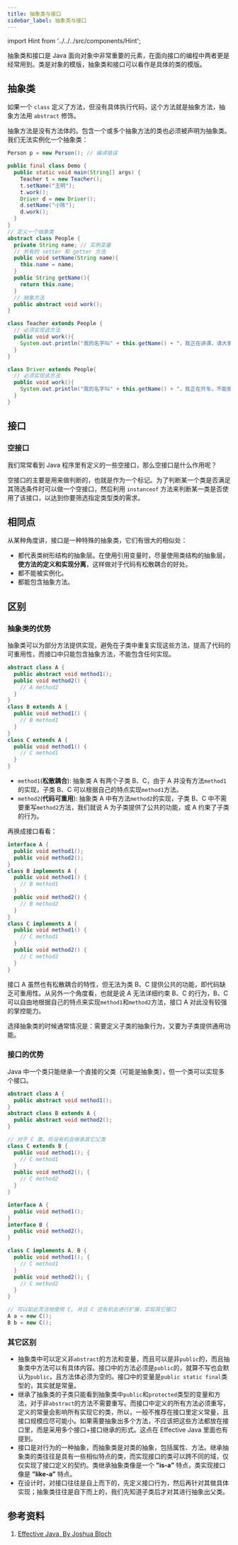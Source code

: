 ```yaml
---
title: 抽象类与接口
sidebar_label: 抽象类与接口
---
```


import Hint from '../../../src/components/Hint';

抽象类和接口是 Java 面向对象中非常重要的元素，在面向接口的编程中两者更是经常用到。类是对象的模版，抽象类和接口可以看作是具体的类的模版。

## 抽象类

如果一个 `class` 定义了方法，但没有具体执行代码，这个方法就是抽象方法，抽象方法用 `abstract` 修饰。

抽象方法是没有方法体的。包含一个或多个抽象方法的类也必须被声明为抽象类。我们无法实例化一个抽象类：

```java
Person p = new Person(); // 编译错误
```

```java
public final class Demo {
  public static void main(String[] args) {
    Teacher t = new Teacher();
    t.setName("王明");
    t.work();
    Driver d = new Driver();
    d.setName("小陈");
    d.work();
  }
}
// 定义一个抽象类
abstract class People {
  private String name; // 实例变量
  // 共有的 setter 和 getter 方法
  public void setName(String name){
    this.name = name;
  }
  public String getName(){
    return this.name;
  }
  // 抽象方法
  public abstract void work();
}

class Teacher extends People {
  // 必须实现该方法
  public void work(){
    System.out.println("我的名字叫" + this.getName() + "，我正在讲课，请大家不要东张西望…");
  }
}

class Driver extends People{
  // 必须实现该方法
  public void work(){
    System.out.println("我的名字叫" + this.getName() + "，我正在开车，不能接听电话…");
  }
}
```

## 接口

### 空接口

我们常常看到 Java 程序里有定义的一些空接口，那么空接口是什么作用呢？

空接口的主要是用来做判断的，也就是作为一个标记。为了判断某一个类是否满足其筛选条件时可以做一个空接口，然后利用 `instanceof` 方法来判断某一类是否使用了该接口，以达到你要筛选指定类型类的需求。

## 相同点

从某种角度讲，接口是一种特殊的抽象类，它们有很大的相似处：

- 都代表类树形结构的抽象层。在使用引用变量时，尽量使用类结构的抽象层，**使方法的定义和实现分离**，这样做对于代码有松散耦合的好处。
- 都不能被实例化。
- 都能包含抽象方法。

## 区别

### 抽象类的优势

抽象类可以为部分方法提供实现，避免在子类中重复实现这些方法，提高了代码的可重用性，而接口中只能包含抽象方法，不能包含任何实现。

```java
abstract class A {
  public abstract void method1();
  public void method2() {
    // A method2
  }
}
class B extends A {
  public void method1() {
    // B method1
  }
}
class C extends A {
  public void method1() {
    // C method1
  }
}
```

- `method1`(**松散耦合**): 抽象类 A 有两个子类 B、C，由于 A 并没有方法`method1`的实现，子类 B、C 可以根据自己的特点实现`method1`方法。
- `method2`(**代码可重用**): 抽象类 A 中有方法`method2`的实现，子类 B、C 中不需要重写`method2`方法，我们就说 A 为子类提供了公共的功能，或 A 约束了子类的行为。

再换成接口看看：

```java
interface A {
  public void method1();
  public void method2();
}
class B implements A {
  public void method1() {
    // B method1
  }
  public void method2() {
    // B method2
  }
}
class C implements A {
  public void method1() {
    // C method1
  }
  public void method2() {
    // C method2
  }
}
```

接口 A 虽然也有松散耦合的特性，但无法为类 B、C 提供公共的功能，即代码缺乏可重用性。从另外一个角度看，也就是说 A 无法详细约束 B、C 的行为，B、C 可以自由地根据自己的特点来实现`method1`和`method2`方法，接口 A 对此没有较强的掌控能力。

<Hint type="tip">选择抽象类的时候通常情况是：需要定义子类的抽象行为，又要为子类提供通用功能。</Hint>

### 接口的优势

Java 中一个类只能继承一个直接的父类（可能是抽象类），但一个类可以实现多个接口。

```java
abstract class A {
  public abstract void method1();
}
abstract class B extends A {
  public abstract void method2();
}

// 对于 C 类，将没有机会继承其它父类
class C extends B {
  public void method1(); {
    // C method1
  }
  public void method2(); {
    // C method2
  }
}
```

```java
interface A {
  public void method1();
}
interface B {
  public void method2();
}

class C implements A, B {
  public void method1(); {
    // C method1
  }
  public void method2(); {
    // C method2
  }
}

// 可以如此灵活地使用 C, 并且 C 还有机会进行扩展，实现其它接口
A a = new C();
B b = new C();
```

### 其它区别

- 抽象类中可以定义非`abstract`的方法和变量，而且可以是非`public`的，而且抽象类中方法可以有具体内容。接口中的方法必须是`public`的，就算不写也会默认为`public`，且方法体必须为空的。接口中的变量是`public static final`类型的，其实就是常量。
- 继承了抽象类的子类只能看到抽象类中`public`和`protected`类型的变量和方法，对于非`abstract`的方法不需要重写。而接口中定义的所有方法必须重写，定义的常量会影响所有实现它的类，所以，一般不推荐在接口里定义常量，且接口规模应尽可能小。如果需要抽象出多个方法，不应该把这些方法都放在接口里，而是采用多个接口+接口继承的形式。这点在 Effective Java 里面也有提到。
- 接口是对行为的一种抽象，而抽象类是对类的抽象，包括属性、方法。继承抽象类的类往往是具有一些相似特点的类，而实现接口的类可以跨不同的域，仅仅实现了接口定义的契约。类继承抽象类像是一个 **”is-a”** 特点，类实现接口像是 **”like-a”** 特点。
- 在设计时，对接口往往是自上而下的，先定义接口行为，然后再针对其做具体实现；抽象类往往是自下而上的，我们先知道子类后才对其进行抽象出父类。

## 参考资料

1. [Effective Java, By Joshua Bloch](https://book.douban.com/subject/30412517/)
